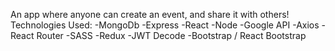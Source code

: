 An app where anyone can create an event, and share it with others!
Technologies Used:
-MongoDb
-Express
-React
-Node
-Google API
-Axios
-React Router
-SASS
-Redux
-JWT Decode
-Bootstrap / React Bootstrap
